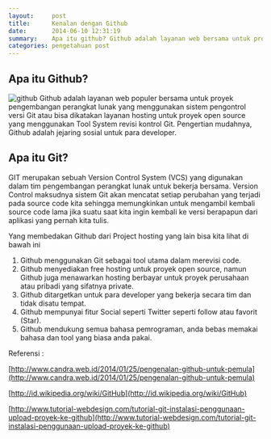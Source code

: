 ```yaml
---
layout:     post
title:      Kenalan dengan Github
date:       2014-06-10 12:31:19
summary:    Apa itu github? Github adalah layanan web bersama untuk proyek pengembangan perangkat lunak yang menggunakan sistem pengontrol versi Git atau bisa dikatakan layanan hosting untuk proyek open source yang menggunakan Tool  System revisi kontrol Git.
categories: pengetahuan post
---
```


## Apa itu Github?

![github](https://octodex.github.com/images/octobiwan.jpg)
Github adalah layanan web populer bersama untuk proyek pengembangan perangkat lunak yang menggunakan sistem pengontrol versi Git atau bisa dikatakan layanan hosting untuk proyek open source yang menggunakan Tool System revisi kontrol Git. Pengertian mudahnya, <span class="bg-dark-orange white">Github adalah jejaring sosial untuk para developer.</span>

## Apa itu Git?

GIT merupakan sebuah Version Control System (VCS) yang digunakan dalam tim pengembangan perangkat lunak untuk bekerja bersama. Version Control maksudnya sistem Git akan mencatat setiap perubahan yang terjadi pada source code kita sehingga memungkinkan untuk mengambil kembali source code lama jika suatu saat kita ingin kembali ke versi berapapun dari aplikasi yang pernah kita tulis.

Yang membedakan Github dari Project hosting yang lain bisa kita lihat di bawah ini

1. Github menggunakan Git sebagai tool utama dalam merevisi code.
2. Github menyediakan free hosting untuk proyek open source, namun Github juga menawarkan hosting berbayar untuk proyek perusahaan atau pribadi yang sifatnya private.
3. Github ditargetkan untuk para developer yang bekerja secara tim dan tidak disatu tempat.
4. Github mempunyai fitur Social seperti  Twitter seperti follow atau favorit (Star).
5. Github mendukung semua bahasa pemrograman, anda bebas memakai bahasa dan tool yang biasa anda pakai.

Referensi :

[http://www.candra.web.id/2014/01/25/pengenalan-github-untuk-pemula](http://www.candra.web.id/2014/01/25/pengenalan-github-untuk-pemula)

[http://id.wikipedia.org/wiki/GitHub](http://id.wikipedia.org/wiki/GitHub)

[http://www.tutorial-webdesign.com/tutorial-git-instalasi-penggunaan-upload-proyek-ke-github](http://www.tutorial-webdesign.com/tutorial-git-instalasi-penggunaan-upload-proyek-ke-github)





